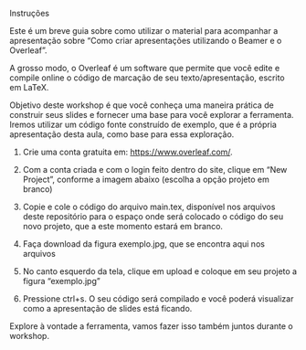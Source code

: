 Instruções


Este é um breve guia sobre como utilizar o material para acompanhar a apresentação sobre “Como criar apresentações utilizando o Beamer e o Overleaf”.

A grosso modo, o Overleaf é um software que permite que você edite e compile online o código de marcação de seu texto/apresentação, escrito em LaTeX.

Objetivo deste workshop é que você conheça uma maneira prática de construir seus slides e fornecer uma base para você explorar a ferramenta. Iremos utilizar um código fonte construído de exemplo, que é a própria apresentação desta aula, como base para essa exploração.


1. Crie uma conta gratuita em: https://www.overleaf.com/. 
2. Com a conta criada e com o login feito dentro do site, clique em “New Project”, conforme a imagem abaixo (escolha a opção projeto em branco)

3. Copie e cole o código do arquivo main.tex, disponível nos arquivos deste repositório para o espaço onde será colocado o código do seu novo projeto, que a este momento estará em branco.
4. Faça download da figura exemplo.jpg, que se encontra aqui nos arquivos
5.  No canto esquerdo da tela, clique em upload e coloque em seu projeto a figura “exemplo.jpg”
6.  Pressione ctrl+s. O seu código será compilado e você poderá visualizar como a apresentação de slides está ficando.

Explore à vontade a ferramenta, vamos fazer isso também juntos durante o workshop.

